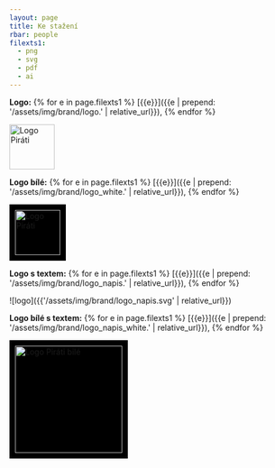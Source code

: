```yaml
---
layout: page
title: Ke stažení
rbar: people
filexts1:
  - png
  - svg
  - pdf
  - ai
---
```




**Logo:** {% for e in page.filexts1 %} [{{e}}]({{e | prepend: '/assets/img/brand/logo.' | relative_url}}), {% endfor %}

<img src="{{'/assets/img/brand/logo.svg' | relative_url}}" alt="Logo Piráti" style="width: 80px;"/>

**Logo bílé:** {% for e in page.filexts1 %} [{{e}}]({{e | prepend: '/assets/img/brand/logo_white.' | relative_url}}), {% endfor %}

<img src="{{'/assets/img/brand/logo_white.png' | relative_url}}" alt="Logo Piráti" style="width: 80px; background-color: black; padding: 10px;" />

**Logo s textem:** {% for e in page.filexts1 %} [{{e}}]({{e | prepend: '/assets/img/brand/logo_napis.' | relative_url}}), {% endfor %}

![logo]({{'/assets/img/brand/logo_napis.svg' | relative_url}})

**Logo bílé s textem:** {% for e in page.filexts1 %} [{{e}}]({{e | prepend: '/assets/img/brand/logo_napis_white.' | relative_url}}), {% endfor %}

<img src="{{'/assets/img/brand/logo_napis_white.png' | relative_url}}" alt="Logo Piráti bilé" style="width: 190px; background-color: black; padding: 10px;" />
